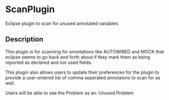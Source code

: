 # ScanPlugin
Eclipse plugin to scan for unused annotated variables  

## Description
This plugin is for scanning for annotations like AUTOWIRED and MOCK that eclipse seems to go back and forth 
about if they mark them as being reported as declared and not used fields.

This plugin also allows users to update their preferences for the plugin to provide a user-entered list of comma seperated annotaions to scan for as well.

Users will be able to see the Problem as an: Unused Problem
